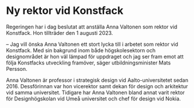# Ny rektor vid Konstfack

Regeringen har i dag beslutat att anställa Anna Valtonen som rektor vid Konstfack. Hon tillträder den 1 augusti 2023.

– Jag vill önska Anna Valtonen ett stort lycka till i arbetet som rektor vid Konstfack. Med sin bakgrund inom både högskolesektorn och designområdet är hon väl lämpad för uppdraget och jag ser fram emot att följa Konstfacks utveckling framöver, säger utbildningsminister Mats Persson.

Anna Valtonen är professor i strategisk design vid Aalto-universitetet sedan 2016. Dessförinnan var hon vicerektor samt dekan för design och arkitektur vid samma universitet. Tidigare har Anna Valtonen bland annat varit rektor för Designhögskolan vid Umeå universitet och chef för design vid Nokia.
